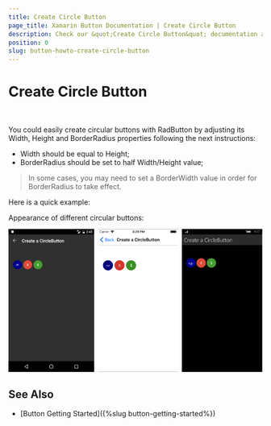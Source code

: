 ```yaml
---
title: Create Circle Button
page_title: Xamarin Button Documentation | Create Circle Button
description: Check our &quot;Create Circle Button&quot; documentation article for Telerik Button for Xamarin control.
position: 0
slug: button-howto-create-circle-button
---
```


# Create Circle Button

&nbsp;

You could easily create circular buttons with RadButton by adjusting its Width, Height and BorderRadius properties following the next instructions:

* Width should be equal to Height;
* BorderRadius should be set to half Width/Height value;


> In some cases, you may need to set a BorderWidth value in order for BorderRadius to take effect.

Here is a quick example:

<snippet id='button-circular-xaml'/>

Appearance of different circular buttons:

![Button Key Features Example](../images/button-howto-circlebutton.png)

## See Also

- [Button Getting Started]({%slug button-getting-started%})
